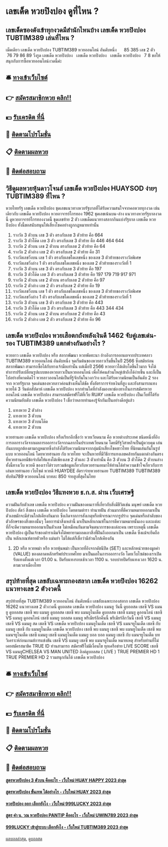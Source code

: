 # เลขเด็ด หวยปิงปอง ดูที่ไหน ?
## เลขเด็ดซองดังเข้าทุกงวดมีสำนักไหนบ้าง เลขเด็ด หวยปิงปอง TUBTIM389 เล่นที่ไหน ?
เม็ดเดียว เลขเด็ด หวยปิงปอง TUBTIM389 หวยออนไลน์ อันดับหนึ่ง      85 385
เลข 2 ตัว      76 79 86 89
วิ่งรูด เลขเด็ด หวยปิงปอง   เลขเด็ด หวยปิงปอง   เลขเด็ด หวยปิงปอง   7 8
ขอให้สนุกกับการซื้อหวยออนไลน์งวดนี้ค่ะ

## 🛎 [ทางเข้าเว็บไซต์](https://bit.ly/3BG5bNw)
## 👉 [สมัครสมาชิกหวย คลิก!!](https://bit.ly/3BG5bNw)
## 💵 [รับเครดิต ที่นี่](https://bit.ly/3C3mvgS)
## 👑 [ติดตามโปรโมชั่น](https://bit.ly/3C3mvgS)
## 📋 [ติดตามผลหวย](https://bit.ly/3C3mvgS)
## 📱 [ติดต่อสอบถาม](https://bit.ly/3C3mvgS)

## วิธีดูผลหวยหุ้นดาวโจนส์ เลขเด็ด หวยปิงปอง HUAYSOD ง่ายๆ TUBTIM389 ที่ไหน ?
หวยไทยรัฐ เลขเด็ด หวยปิงปอง ชุดเลขแนวทางหวยรัฐบาลที่ได้รับความสนใจจากคอหวยทุกงวด เช่นเดียวกับ เลขเด็ด หวยปิงปอง หวยอาจารย์ไกรทอง 1962 ชุดเลขเน้นบน-ล่าง แนวทางหวยรัฐบาลงวดนี้ ดูหวยอาจารย์ไกรทองงวดนี้ ชุดเลขท้าย 2 ตัว เลขเด็ดแนวทางสลากกินแบ่งรัฐบาล เลขเด็ด หวยปิงปอง ทั้งนี้ขอสนับสนุนให้เสี่ยงโชคอย่างถูกกฎหมายเท่านั้น
1. รางวัล 3 ตัวบน เลข 3 ตัว ตรงกับเลข 3 ตัวท้าย คือ 664
2. รางวัล 3 ตัวโต๊ด เลข 3 ตัว ตรงกับเลข 3 ตัวท้าย คือ 446 464 644
3. รางวัล 2 ตัวบน เลข 2 ตัวบน ตรงกับเลข 2 ตัวท้าย คือ 64
4. รางวัล 2 ตัวล่าง เลข 2 ตัว ตรงกับเลข 2 ตัวท้าย คือ 31
5. รางวัลเลขวิ่งบน เลข 1 ตัว ตรงกับเลขใดเลขหนึ่ง ของเลข 3 ตัวท้ายของรางวัลพิเศษ
6. รางวัลเลขวิ่งล่าง 1 ตัว ตรงกับเลขใดเลขหนึ่ง ของเลข 2 ตัวท้ายของรางวัลที่ 1
7. รางวัล 3 ตัวบน เลข 3 ตัว ตรงกับเลข 3 ตัวท้าย คือ 197
8. รางวัล 3 ตัวโต๊ด เลข 3 ตัว ตรงกับเลข 3 ตัวท้าย คือ 197 179 719 917 971
9. รางวัล 2 ตัวบน เลข 2 ตัวบน ตรงกับเลข 2 ตัวท้าย คือ 97
10. รางวัล 2 ตัวล่าง เลข 2 ตัว ตรงกับเลข 2 ตัวท้าย คือ 19
11. รางวัลเลขวิ่งบน เลข 1 ตัว ตรงกับเลขใดเลขหนึ่ง ของเลข 3 ตัวท้ายของรางวัลพิเศษ
12. รางวัลเลขวิ่งล่าง 1 ตัว ตรงกับเลขใดเลขหนึ่ง ของเลข 2 ตัวท้ายของรางวัลที่ 1
13. รางวัล 3 ตัวบน เลข 3 ตัว ตรงกับเลข 3 ตัวท้าย คือ 443
14. รางวัล 3 ตัวโต๊ด เลข 3 ตัว ตรงกับเลข 3 ตัวท้าย คือ 443 344 434
15. รางวัล 2 ตัวบน เลข 2 ตัวบน ตรงกับเลข 2 ตัวท้าย คือ 43
16. รางวัล 2 ตัวล่าง เลข 2 ตัว ตรงกับเลข 2 ตัวท้าย คือ 96

## เลขเด็ด หวยปิงปอง หวยเสือตกถังพลังเงินดี 1462 จับคู่เลขเด่น-รอง TUBTIM389 แตกต่างกันอย่างไร ?
หวยลาว เลขเด็ด หวยปิงปอง หรือ สลากพัฒนา หวยพัดทะนา อ้างอิงการออกผลจากประเทศลาว TUBTIM389 หวยออนไลน์ อันดับหนึ่ง จุดเริ่มต้นของหวยลาวเริ่มขึ้นในปี 2566 ซึ่งสมัยก่อน สลากพัฒนา สามารถซื้อได้กับทางเจ้ามือเท่านั้น แต่เมื่อปี 2566 หวยลาวได้เติบโตขึ้นไวมาก จึงได้ทำการปรับเปลี่ยนรูปแบบของหวยลาวเป็นหวยออนไลน์ เพื่อให้คนส่วนใหญ่เข้าถึงได้ง่ายขึ้น และก็เป็นไปอย่างที่คาดคิดไว้ หวยลาวออนไลน์เป็นที่รู้จักกันในวงกว้าง และได้รับความนิยมเป็นอันดับ 2 รองจาก หวยรัฐบาล จุดเด่นของหวยลาวค่อนข้างเห็นได้ชัด ทั้งอัตราการจ่ายเงินที่สูง และยังสามารถแทงหวยได้ 3 วันต่อสัปดาห์ เลขเด็ด หวยปิงปอง หากท่านใดที่กำลังมองหาช่องทางในการสมัครหวยออนไลน์ เลขเด็ด หวยปิงปอง สามารถสมัครฟรีได้ที่เว็บ RUAY เลขเด็ด หวยปิงปอง เป็นเว็บที่ได้รับความนิยมอับดับ เลขเด็ด หวยปิงปอง 1 เชื่อว่าหลายท่านคงรู้จักกันเป็นอย่างดีอยู่แล้ว
1. แทงหวย 2 ตัวล่าง
2. แทงหวย 3 ตัวบน
3. แทงหวย 3 ตัวบนโต๊ด
4. แทงหวย 2 ตัวบน

หวยฮานอย เลขเด็ด หวยปิงปอง หรือเรียกอีกชื่อว่า หวยเวียดนาม คือ หวยต่างประเทศ ชนิดหนึ่งที่อิงการออกรางวัลจากผลการออกรางวัลจากฉลากในประเทศเวียดนาม โดยมีรัฐวิสาหกิจเป็นผู้ควบคุม เล่นกันแบบถูกต้องตามกฎหมายซึ่งกำลังได้รับความนิยมจากกลุ่มนักเสี่ยงโชคชาวไทย ที่นิยมเล่นกันในรูปแบบ หวยออนไลน์
โดยหวยฮานอย กับ หวยไทย จะเป็นหวยที่มีวิธีการแทงเลขคล้ายกันแตกต่างกันตรงที่หวยฮานอยมีข้อจำกัดให้แทงได้เพียงเลข 2 ตัวและ 3 ตัวเท่านั้น คือ 3 ตัวบน 3 ตัวโต๊ด 2 ตัวบนล่าง
ทั้งนี้ทางเว็บ หวยดี ของเราได้รวบรวมข้อมูลเกี่ยวกับหวยฮานอยมาให้ท่านได้ทำความเข้าใจเกี่ยวกับการเล่นหวยฮานอย เว็บไซต์ หวยดี HUAYDEE อัตราจ่ายหวยฮานอย TUBTIM389 TUBTIM389 ทับทิม789 หวยออนไลน์ บาทละ 850 จ่ายสูงที่สุดในไทย

## เลขเด็ด หวยปิงปอง วิธีแทงหวย ธ.ก.ส. ผ่าน เว็บเศรษฐี
ความฝันกับตัวเลข เลขเด็ด หวยปิงปอง ความฝันของคนเราที่เกี่ยวกับสิ่งมีชีวิตเช่น มนุษย์ เลขเด็ด หวยปิงปอง สัตว์ สิ่งของ เลขเด็ด หวยปิงปอง โดยตามตำรา ทำนายฝัน ส่วนมากที่ตีความหมายออกมาเป็นตัวเลขมักจะมีส่วนใกล้เคียงกันมาก ซึ่งเกิดจากการสังเกตุหรือพิจารณาจากรูปร่าง จุดเด่นหรือลำดับของตัวอักษรของสิ่งของนั้นๆ โดยการนำสิ่งเหล่านี้ มาเป็นหลักเกณฑ์ในการตีความหมายนั้นเอง และเเต่ละที่ก็จะตีความหมายออกมาเป็นตัวเลข ไม่เหมือนกันตามจินตนาการของเเต่ละคน เพราะเหตุนี้ เลขเด็ด หวยปิงปอง ผู้เป็นเจ้าของตำราเดิมจึงได้พยายามถอดเอาสิ่งที่ฝันถึงออกมาเป็น เลขเด็ด ซึ่งแม้จะยึดถือเป็น หลักเกณฑ์ตายตัวหรือ แม่นยำ ไม่ได้แต่ก็เชื่อว่ามีส่วนใกล้เคียงกัน
1. 2D หรือ หวยพม่า หรือ หวยหุ้นพม่า เป็นหวยที่อิงจากดัชนีปิด (SET) และหลักหน่วยของมูลค่า (VALUE) ของตลาดหลักทรัพย์ประเทศไทย มาเป็นผลในการออกรางวัล โดยเว็บไซต์ของเราเปิดรับแทงตั้งแต่เวลา 01.00 น. ปิดรับแทงรอบเช้าเวลา 1100 น. รอบบ่ายปิดรับแทงเวลา 1620 น. ตามเวลาเมืองไทย

## สรุปท้ายที่สุด เลขลับเฉพาะกองสลาก เลขเด็ด หวยปิงปอง 16262 แนวทางเลข 2 ตัวงวดนี้
สรุปท้ายที่สุด TUBTIM389 หวยออนไลน์ อันดับหนึ่ง เลขลับเฉพาะกองสลาก เลขเด็ด หวยปิงปอง 16262 แนวทางเลข 2 ตัวงวดนี้ ดูบอลสด เลขเด็ด หวยปิงปอง แมนยู วันนี้ ดูบอลสด เชลซี VS แมนยู ดูบอลสด เชลซี พบ แมนยู ดูบอลสด เชลซี พบ แมนยูไนเต็ด ดูบอลสด เชลซี แมนยู ดูออนไลน์ เชลซี VS แมนยู ดูออนไลน์ เชลซี แมนยู บอลสด แมนยู พรีเมียร์ลีกคืนนี้ พรีเมียร์ลีกวันนี้ เชลซี VS แมนยู เชลซี VS แมนยู สด เชลซี VS เลขเด็ด หวยปิงปอง แมนยูไนเต็ด เชลซี VS แมนฯยูไนเต็ด เชลซี กับ แมนยู เชลซี กับ แมนยูไนเต็ด เลขเด็ด หวยปิงปอง เชลซี พบ แมนยู เชลซี พบ แมนยูไนเต็ด เชลซี พบ แมนฯยูไนเต็ด เชลซี แมนยู เชลซี แมนยูไนเต็ด แมนยู บอล บอล แมนยู
เชลซี กับ แมนฯยูไนเต็ด
บทวิเคราะห์ก่อนเกมส์การแข่งขัน เชลซี VS แมนยู
เชลซี พบ แมนฯยูไนเต็ด
หมายเหตุ สำหรับท่านที่ไม่เคยสมัครสมาชิค TRUE ID ท่านสามารถ สมัครฟรีไม่มีเงื่อนไข ทุกเครือข่าย
LIVE SCORE เชลซี VS แมนยูCHELSEA VS MAN UNITED
ลิงค์ดูบอลสด ( LIVE )
 TRUE PREMIER HD 1 
 TRUE PREMIER HD 2 รวมสนุกกันได้ เลขเด็ด หวยปิงปอง 

## 🛎 [ทางเข้าเว็บไซต์](https://bit.ly/3BG5bNw)
## 👉 [สมัครสมาชิกหวย คลิก!!](https://bit.ly/3BG5bNw)
## 💵 [รับเครดิต ที่นี่](https://bit.ly/3C3mvgS)
## 👑 [ติดตามโปรโมชั่น](https://bit.ly/3C3mvgS)
## 📋 [ติดตามผลหวย](https://bit.ly/3C3mvgS)
## 📱 [ติดต่อสอบถาม](https://bit.ly/3C3mvgS)

#### [สูตรหวยปิงปอง 3 ตัวบน คืออะไร - เว็บใหม่ HUAY HAPPY 2023 ล่าสุด](https://atom.io/themes/สูตรหวยปิงปอง%203%20ตัวบน%20คืออะไร%20-%20เว็บใหม่%20huay%20happy%202023%20ล่าสุด)
#### [สูตรหวยปิงปอง ขั้นเทพ ได้อย่างไร - เว็บใหม่ HUAY 2023 ล่าสุด](https://atom.io/themes/สูตรหวยปิงปอง%20ขั้นเทพ%20ได้อย่างไร%20-%20เว็บใหม่%20huay%202023%20ล่าสุด)
#### [หวยปิงปอง ออก เลือกยังไง - เว็บใหม่ 999LUCKY 2023 ล่าสุด](https://atom.io/themes/หวยปิงปอง%20ออก%20เลือกยังไง%20-%20เว็บใหม่%20999lucky%202023%20ล่าสุด)
#### [สูตร คํา น. วณ หวยปิงปอง PANTIP คืออะไร - เว็บใหม่ UWIN789 2023 ล่าสุด](https://atom.io/themes/สูตร%20คํา%20น.%20วณ%20หวยปิงปอง%20pantip%20คืออะไร%20-%20เว็บใหม่%20uwin789%202023%20ล่าสุด)
#### [999LUCKY เข้าสู่ระบบ เลือกยังไง - เว็บใหม่ TUBTIM389 2023 ล่าสุด](https://atom.io/themes/999lucky%20เข้าสู่ระบบ%20เลือกยังไง%20-%20เว็บใหม่%20tubtim389%202023%20ล่าสุด)

[ผลบอลล่าสุด](https://siamsport.tv "ผลบอลล่าสุด"), [ดูบอลสด](https://siamsport.tv/ดูบอลสด "ดูบอลสด")